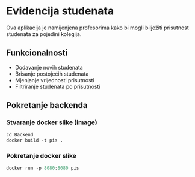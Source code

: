 # Evidencija studenata

Ova aplikacija je namijenjena profesorima kako bi mogli bilježiti prisutnost studenata za pojedini kolegija.


## Funkcionalnosti
* Dodavanje novih studenata
* Brisanje postojećih studenata
* Mjenjanje vrijednosti prisutnosti
* Filtriranje studenata po prisutnosti


## Pokretanje backenda
### Stvaranje docker slike (image)
```python
cd Backend
docker build -t pis .
```
### Pokretanje docker slike
```python
docker run -p 8080:8080 pis
```
